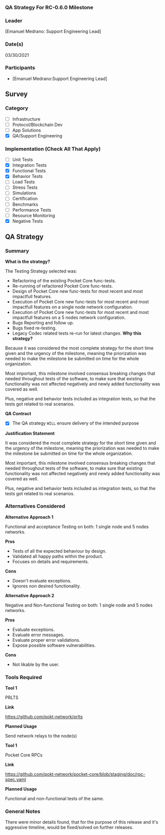 ### QA Strategy For RC-0.6.0 Milestone 
### Leader  
[Emanuel Medrano: Support Engineering Lead]  
### Date(s)  
03/30/2021  
### Participants
- [Emanuel Medrano:Support Engineering Lead]

## Survey
### Category
- [ ] Infrastructure  
- [ ] Protocol/Blockchain Dev  
- [ ] App Solutions  
- [X] QA/Support Engineering

### Implementation (Check All That Apply)
- [ ] Unit Tests
- [X] Integration Tests
- [X] Functional Tests
- [X] Behavior Tests
- [ ] Load Tests
- [ ] Stress Tests
- [ ] Simulations
- [ ] Certification
- [ ] Benchmarks
- [ ] Performance Tests
- [ ] Resource Monitoring
- [X] Negative Tests

## QA Strategy
### Summary

**What is the strategy?**

The Testing Strategy selected was:
- Refactoring of the existing Pocket Core func-tests.
- Re-running of refactored Pocket Core func-tests.
- Design of Pocket Core new func-tests for most recent and most impactfull features.
- Execution of Pocket Core new func-tests for most recent and most impactfull features on a single node network configuration.
- Execution of Pocket Core new func-tests for most recent and most impactfull features on a 5 nodes network configuration.
- Bugs Reporting and follow up.
- Bugs fixed re-testing.
- Legacy Codec related tests re-run for latest changes.
**Why this strategy?**

Because it was considered the most complete strategy for the short time given and the urgency of the milestone, meaning the priorization was needed to make the milestone be submitted on time for the whole organization.

Most important, this milestone involved consensus breaking changes that needed throughout tests of the software, to make sure that existing functionality was not affected negatively and newly added functionality was covered as well.

Plus, negative and behavior tests included as integration tests, so that the tests got related to real scenarios.

**QA Contract**

- [X] The QA strategy `WILL` ensure delivery of the intended purpose

**Justification Statement**

It was considered the most complete strategy for the short time given and the urgency of the milestone, meaning the priorization was needed to make the milestone be submitted on time for the whole organization.

Most important, this milestone involved consensus breaking changes that needed throughout tests of the software, to make sure that existing functionality was not affected negatively and newly added functionality was covered as well.

Plus, negative and behavior tests included as integration tests, so that the tests got related to real scenarios.

### Alternatives Considered
**Alternative Approach 1**

Functional and acceptance Testing on both: 1 single node and 5 nodes networks.

**Pros**
- Tests of all the expected behaviour by design.
- Validated all happy paths within the product.
- Focuses on details and requirements.

**Cons**
- Doesn't evaluate exceptions.
- Ignores non desired functionality.

**Alternative Approach 2**

Negative and Non-functional Testing on both: 1 single node and 5 nodes networks.

**Pros**
- Evaluate exceptions.
- Evaluate error messages.
- Evaluate proper error validations.
- Expose possible software vulnerabilities.

**Cons**
- Not likable by the user.

### Tools Required
**Tool 1**

PRLTS

**Link**

https://github.com/pokt-network/prlts

**Planned Usage**

Send network relays to the node(s)

**Tool 1**

Pocket Core RPCs

**Link**

https://github.com/pokt-network/pocket-core/blob/staging/doc/rpc-spec.yaml

**Planned Usage**

Functional and non-functional tests of the same.

### General Notes  
There were minor details found, that for the purpose of this release and it's aggressive timeline, would be fixed/solved on further releases.